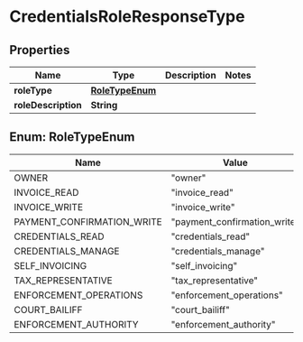 # CredentialsRoleResponseType

## Properties
Name | Type | Description | Notes
------------ | ------------- | ------------- | -------------
**roleType** | [**RoleTypeEnum**](#RoleTypeEnum) |  | 
**roleDescription** | **String** |  | 

<a name="RoleTypeEnum"></a>
## Enum: RoleTypeEnum
Name | Value
---- | -----
OWNER | &quot;owner&quot;
INVOICE_READ | &quot;invoice_read&quot;
INVOICE_WRITE | &quot;invoice_write&quot;
PAYMENT_CONFIRMATION_WRITE | &quot;payment_confirmation_write&quot;
CREDENTIALS_READ | &quot;credentials_read&quot;
CREDENTIALS_MANAGE | &quot;credentials_manage&quot;
SELF_INVOICING | &quot;self_invoicing&quot;
TAX_REPRESENTATIVE | &quot;tax_representative&quot;
ENFORCEMENT_OPERATIONS | &quot;enforcement_operations&quot;
COURT_BAILIFF | &quot;court_bailiff&quot;
ENFORCEMENT_AUTHORITY | &quot;enforcement_authority&quot;
